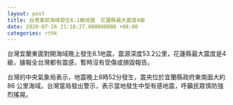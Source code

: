 ```yaml
---
layout: post
title: 台灣東部海域發生6.1級地震　花蓮縣最大震度4級
date: 2020-07-26 21:18:27.000000000 +08:00
categories: rthk
---
```


台灣宜蘭東面對開海域晚上發生6.1地震，震源深度53.2公里，花蓮縣最大震度是4級，據報全台灣都有震感，暫時沒有受傷或損毀報告。

台灣的中央氣象局表示，地震晚上8時52分發生，震央位於宜蘭縣政府東南面大約 86 公里海域。台灣當局發出警示，表示當地發生中型有感地震，呼籲民眾慎防強烈搖晃。
